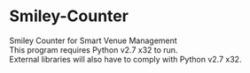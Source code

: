 # Smiley-Counter
Smiley Counter for Smart Venue Management<br>
This program requires Python v2.7 x32 to run.<br>
External libraries will also have to comply with Python v2.7 x32.
